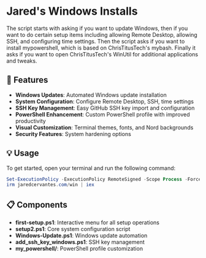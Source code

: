 # Jared's Windows Installs

The script starts with asking if you want to update Windows, then if you want to do certain setup items including allowing Remote Desktop, allowing SSH, and configuring time settings. Then the script asks if you want to install mypowershell, which is based on ChrisTitusTech's mybash. Finally it asks if you want to open ChrisTitusTech's WinUtil for additional applications and tweaks.

## 🚀 Features

- **Windows Updates**: Automated Windows update installation
- **System Configuration**: Configure Remote Desktop, SSH, time settings
- **SSH Key Management**: Easy GitHub SSH key import and configuration
- **PowerShell Enhancement**: Custom PowerShell profile with improved productivity
- **Visual Customization**: Terminal themes, fonts, and Nord backgrounds
- **Security Features**: System hardening options

## 💡 Usage

To get started, open your terminal and run the following command:
```ps1
Set-ExecutionPolicy -ExecutionPolicy RemoteSigned -Scope Process -Force
irm jaredcervantes.com/win | iex
```

## 📋 Components

- **first-setup.ps1**: Interactive menu for all setup operations
- **setup2.ps1**: Core system configuration script
- **Windows-Update.ps1**: Windows update automation
- **add_ssh_key_windows.ps1**: SSH key management
- **my_powershell/**: PowerShell profile customization
